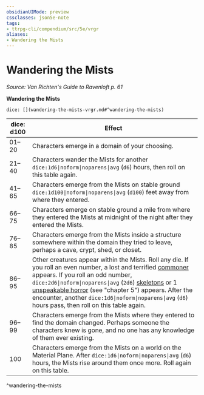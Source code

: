 ```yaml
---
obsidianUIMode: preview
cssclasses: json5e-note
tags:
- ttrpg-cli/compendium/src/5e/vrgr
aliases:
- Wandering the Mists
---
```

# Wandering the Mists
*Source: Van Richten's Guide to Ravenloft p. 61* 

**Wandering the Mists**

`dice: [](wandering-the-mists-vrgr.md#^wandering-the-mists)`

| dice: d100 | Effect |
|------------|--------|
| 01–20 | Characters emerge in a domain of your choosing. |
| 21–40 | Characters wander the Mists for another `dice:1d6\|noform\|noparens\|avg` (`d6`) hours, then roll on this table again. |
| 41–65 | Characters emerge from the Mists on stable ground `dice:1d100\|noform\|noparens\|avg` (`d100`) feet away from where they entered. |
| 66–75 | Characters emerge on stable ground a mile from where they entered the Mists at midnight of the night after they entered the Mists. |
| 76–85 | Characters emerge from the Mists inside a structure somewhere within the domain they tried to leave, perhaps a cave, crypt, shed, or closet. |
| 86–95 | Other creatures appear within the Mists. Roll any die. If you roll an even number, a lost and terrified [commoner](/3-Mechanics/CLI/Compendium/bestiary/humanoid/commoner.md) appears. If you roll an odd number, `dice:2d6\|noform\|noparens\|avg` (`2d6`) [skeletons](/3-Mechanics/CLI/Compendium/bestiary/undead/skeleton.md) or 1 [unspeakable horror](/3-Mechanics/CLI/Compendium/bestiary/monstrosity/unspeakable-horror-vrgr.md) (see "chapter 5") appears. After the encounter, another `dice:1d6\|noform\|noparens\|avg` (`d6`) hours pass, then roll on this table again. |
| 96–99 | Characters emerge from the Mists where they entered to find the domain changed. Perhaps someone the characters knew is gone, and no one has any knowledge of them ever existing. |
| 100 | Characters emerge from the Mists on a world on the Material Plane. After `dice:1d6\|noform\|noparens\|avg` (`d6`) hours, the Mists rise around them once more. Roll again on this table. |
^wandering-the-mists